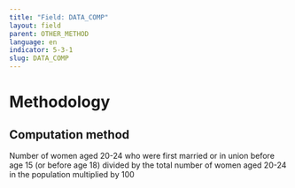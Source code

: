 ```yaml
---
title: "Field: DATA_COMP"
layout: field
parent: OTHER_METHOD
language: en
indicator: 5-3-1
slug: DATA_COMP
---
```

# Methodology

## Computation method

Number of women aged 20-24 who were first married or in union before age 15 (or before age 18) divided by the total number of women aged 20-24 in the population multiplied by 100